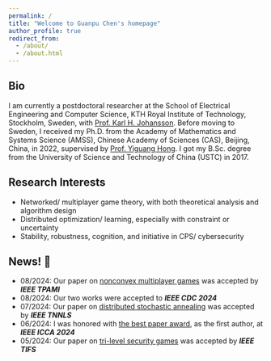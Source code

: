 ```yaml
---
permalink: /
title: "Welcome to Guanpu Chen's homepage"
author_profile: true
redirect_from: 
  - /about/
  - /about.html
---
```


Bio
------
I am currently a postdoctoral researcher at the School of Electrical Engineering and Computer Science, KTH Royal Institute of Technology, Stockholm, Sweden, with [Prof. Karl H. Johansson](https://people.kth.se/~kallej/). Before moving to Sweden, I received my Ph.D. from the Academy of Mathematics and Systems Science (AMSS), Chinese Academy of Sciences (CAS), Beijing, China, in 2022, supervised by [Prof. Yiguang Hong](https://scholar.google.com/citations?user=QUTN3IwAAAAJ). I got my B.Sc. degree from the University of Science and Technology of China (USTC) in 2017. 

Research Interests
------
- Networked/ multiplayer game theory, with both theoretical analysis and algorithm design
- Distributed optimization/ learning, especially with constraint or uncertainty
- Stability, robustness, cognition, and initiative in CPS/ cybersecurity

News! 🥑
------
- 08/2024: Our paper on [nonconvex multiplayer games](https://ieeexplore.ieee.org/abstract/document/10638825) was accepted by _**IEEE TPAMI**_
- 08/2024: Our two works were accepted to _**IEEE CDC 2024**_
- 07/2024: Our paper on [distributed stochastic annealing](https://ieeexplore.ieee.org/abstract/document/10612242) was accepted by _**IEEE TNNLS**_
- 06/2024: I was honored with [the best paper award](https://ieeexplore.ieee.org/abstract/document/10591845), as the first author, at _**IEEE ICCA 2024**_
- 05/2024: Our paper on [tri-level security games](https://ieeexplore.ieee.org/abstract/document/10520318) was accepted by _**IEEE TIFS**_


